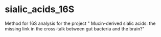 # sialic_acids_16S
Method for 16S analysis for the project " Mucin-derived sialic acids: the missing link in the cross-talk between gut bacteria and the brain?"
